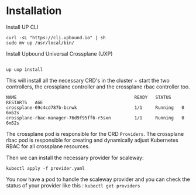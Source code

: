 # Installation

Install UP CLI
```
curl -sL "https://cli.upbound.io" | sh
sudo mv up /usr/local/bin/
```
Install Upbound Universal Crossplane (UXP)

```

up uxp install
```

This will install all the necessary CRD's in the cluster + start the two controllers, the crossplane controller and the crossplane rbac controller too.

```
NAME                                             READY   STATUS    RESTARTS   AGE
crossplane-69c4cd787b-bcnwk                      1/1     Running   0          6m52s
crossplane-rbac-manager-76d9f95ff6-r5sxn         1/1     Running   0          6m52s
```
The crossplane pod is responsible for the CRD `Providers`.
The crossplane rbac pod is responsible for creating and dynamically adjust Kubernetes RBAC for all crossplane resources.

Then we can install the necessary provider for scaleway:

```
kubectl apply -f provider.yaml
```

You now have a pod to handle the scaleway provider and you can check the status of your provider like this :
`kubectl get providers`


